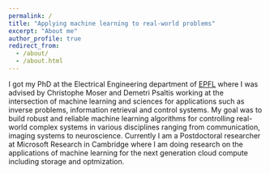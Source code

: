 ```yaml
---
permalink: /
title: "Applying machine learning to real-world problems"
excerpt: "About me"
author_profile: true
redirect_from: 
  - /about/
  - /about.html
---
```


I got my PhD at the Electrical Engineering department of [EPFL](https://www.epfl.ch/en/) where I was advised by Christophe Moser and Demetri Psaltis working at the intersection of machine learning and sciences for applications such as inverse problems, information retrieval and control systems. My goal was to build robust and reliable machine learning algorithms for controlling real-world complex systems in various disciplines ranging from communication, imaging systems to neuroscience. Currently I am a Postdoctoral researcher at Microsoft Research in Cambridge where I am doing research on the applications of machine learning for the next generation cloud compute including storage and optmization.
